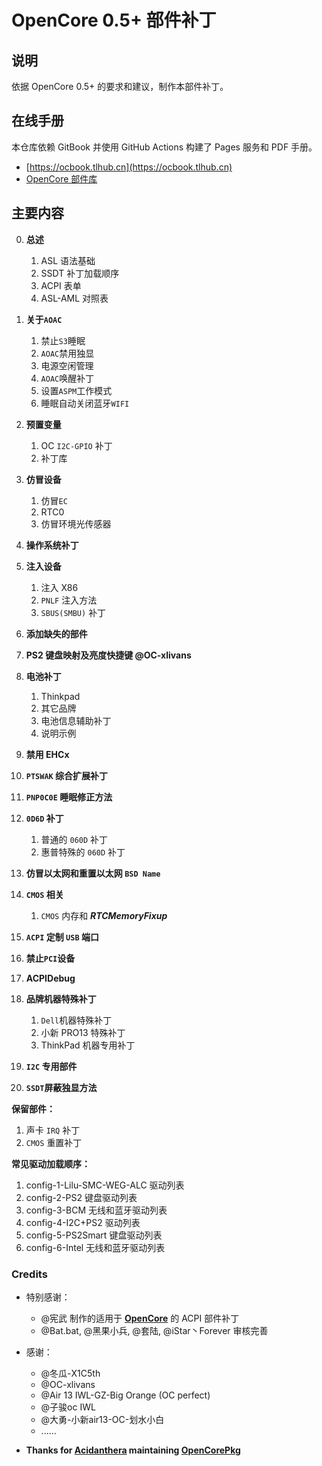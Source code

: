 # OpenCore 0.5+ 部件补丁

## 说明

依据 OpenCore 0.5+ 的要求和建议，制作本部件补丁。

## 在线手册

本仓库依赖 GitBook 并使用 GitHub Actions 构建了 Pages 服务和 PDF 手册。

- [https://ocbook.tlhub.cn](https://ocbook.tlhub.cn)
- [OpenCore 部件库](https://cdn.jsdelivr.net/gh/daliansky/OC-little/docs/OpenCore部件库.pdf)

## 主要内容

0. **总述**

   1. ASL 语法基础
   2. SSDT 补丁加载顺序
   3. ACPI 表单
   4. ASL-AML 对照表

1. **关于`AOAC`**

   1. 禁止`S3`睡眠
   2. `AOAC`禁用独显
   3. 电源空闲管理
   4. `AOAC`唤醒补丁
   5. 设置`ASPM`工作模式
   6. 睡眠自动关闭蓝牙`WIFI`

2. **预置变量**

   1. OC `I2C-GPIO` 补丁
   2. 补丁库

3. **仿冒设备**

   1. 仿冒`EC`
   2. RTC0
   3. 仿冒环境光传感器

4. **操作系统补丁**

5. **注入设备**

   1. 注入 X86
   2. `PNLF` 注入方法
   3. `SBUS(SMBU)` 补丁

6. **添加缺失的部件**

7. **PS2 键盘映射及亮度快捷键 @OC-xlivans**

8. **电池补丁**

   1. Thinkpad
   2. 其它品牌
   3. 电池信息辅助补丁
   4. 说明示例

9. **禁用 EHCx**

10. **`PTSWAK` 综合扩展补丁**

11. **`PNP0C0E` 睡眠修正方法**

12. **`0D6D` 补丁**

    1. 普通的 `060D` 补丁
    2. 惠普特殊的 `060D` 补丁

13. **仿冒以太网和重置以太网 `BSD Name`**

14. **`CMOS` 相关**

    1. `CMOS` 内存和 ***RTCMemoryFixup***

15. **`ACPI` 定制 `USB` 端口**

16. **禁止`PCI`设备**

17. **ACPIDebug**

18. **品牌机器特殊补丁**

    1. `Dell`机器特殊补丁
    2. 小新 PRO13 特殊补丁
    3. ThinkPad 机器专用补丁

19. **`I2C` 专用部件**

20. **`SSDT`屏蔽独显方法**

**保留部件：**

   1. 声卡 `IRQ` 补丁
   2. `CMOS` 重置补丁

**常见驱动加载顺序：**

   1. config-1-Lilu-SMC-WEG-ALC 驱动列表
   2. config-2-PS2 键盘驱动列表
   3. config-3-BCM 无线和蓝牙驱动列表
   4. config-4-I2C+PS2 驱动列表
   5. config-5-PS2Smart 键盘驱动列表
   6. config-6-Intel 无线和蓝牙驱动列表

### Credits

- 特别感谢：
  - @宪武 制作的适用于 **[OpenCore](https://github.com/acidanthera/OpenCorePkg)** 的 ACPI 部件补丁
  - @Bat.bat, @黑果小兵, @套陆, @iStar丶Forever 审核完善

- 感谢：
  - @冬瓜-X1C5th
  - @OC-xlivans
  - @Air 13 IWL-GZ-Big Orange (OC perfect)
  - @子骏oc IWL
  - @大勇-小新air13-OC-划水小白
  - ......

- **Thanks for [Acidanthera](https://github.com/acidanthera) maintaining [OpenCorePkg](https://github.com/acidanthera/OpenCorePkg)**
